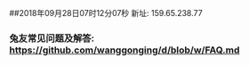 ##2018年09月28日07时12分07秒 新址: 159.65.238.77
### 兔友常见问题及解答: https://github.com/wanggonging/d/blob/w/FAQ.md
